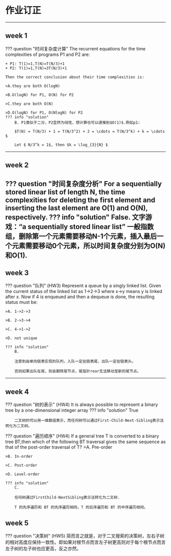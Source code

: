 # 作业订正
-----------------------------------
## week 1

??? question "时间复杂度计算"
    The recurrent equations for the time complexities of programs P1 and P2 are:

    + P1: T(1)=1,T(N)=T(N/3)+1
    + P2: T(1)=1,T(N)=3T(N/3)+1

    Then the correct conclusion about their time complexities is:
    
    >A.they are both O(logN)
    
    >B.O(logN) for P1, O(N) for P2
    
    >C.they are both O(N)
    
    >D.O(logN) for P1, O(NlogN) for P2
    ??? info "solution"
        B. P1类似于二分，P2显然为线性，想计算也可以递推到$O(1)$.例如p1:

        $T(N) = T(N/3) + 1 = T(N/3^2) + 2 = \cdots = T(N/3^k) + k = \cdots $

        Let $ N/3^k = 1$, then $k = \log_{3}{N} $
----------------------------------------
## week 2

??? question "时间复杂度分析"
    For a sequentially stored linear list of length N, the time complexities for deleting the first element and inserting the last element are O(1) and O(N), respectively.
    ??? info "solution"
        False. 文字游戏：“a sequentially stored linear list” 一般指数组，删除第一个元素需要移动N-1个元素，插入最后一个元素需要移动0个元素，所以时间复杂度分别为O(N)和O(1).
----------------------------------------

## week 3

??? question "队列"
    (HW3) Represent a queue by a singly linked list. Given the current status of the linked list as 1->2->3 where x->y means y is linked after x. Now if 4 is enqueued and then a dequeue is done, the resulting status must be:

    >A. 1->2->3
    
    >B. 2->3->4
    
    >C. 4->1->2
    
    >D. not unique  

    ??? info "solution"
        B.

        注意到由单向链表实现的队列，入队一定在链表尾，出队一定在链表头。

        否则如果出队在尾，则会删除尾节点，尾指针rear无法移动至新的尾节点。
----------------------------------------
## week 4
??? question "树的表示"
    (HW4) It is always possible to represent a binary tree by a one-dimensional integer array
    ??? info "solution"
        True 
        
        二叉树的可以用一维数组表示，而任何树可以通过First-Child-Next-Sibling表示法转化为二叉树。

??? question "遍历顺序"
    (HW4) If a general tree T is converted to a binary tree BT,then which of the following BT traversal gives the same sequence as that of the post-order traversal of T?
    >A. Pre-order

    >B. In-order

    >C. Post-order

    >D. Level-order

    ??? info "solution"
        C. 

        任何树通过FirstChild-NextSibling表示法转化为二叉树.

        T 的先序遍历和 BT 的先序遍历相同，T 的后序遍历和 BT 的中序遍历相同。

## week 5
??? question "决策树"
    (HW5) 简而言之就是，对于二叉搜索的决策树，左右子树的相对高度应保持一致性。即如果对根节点而言左子树更高则对于每个根节点而言左子树的左子树也应更高，反之亦然。 